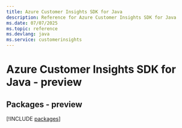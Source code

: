 ```yaml
---
title: Azure Customer Insights SDK for Java
description: Reference for Azure Customer Insights SDK for Java
ms.date: 07/07/2025
ms.topic: reference
ms.devlang: java
ms.service: customerinsights
---
```

# Azure Customer Insights SDK for Java - preview
## Packages - preview
[!INCLUDE [packages](customer-insights-index.md)]